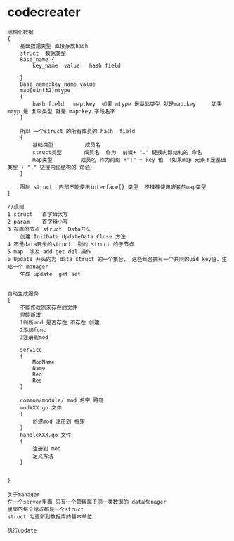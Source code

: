 # codecreater
	结构化数据
	{
		基础数据类型 直接存放hash
		struct  数据类型
		Base_name {
			key_name  value   hash field
			
		}
		Base_name:key_name value
		map[uint32]mtype
		{
			hash field   map:key  如果 mtype 是基础类型 就是map:key     如果mtyp 是 复杂类型 就是 map:key.字段名字
		}
		
		所以 一个struct 的所有成员的 hash  field
		{
			基础类型          成员名
			struct类型       成员名  作为  前缀+ "." 链接内部结构的 命名
			map类型         成员名 作为前缀 +":" + key 值 （如果map 元素不是基础类型 + "." 链接内部结构的 命名）
		}
		 
		限制 struct  内部不能使用interface{} 类型  不推荐使用嵌套的map类型
	}
	
	//规则
	1 struct   首字母大写
	2 param    首字母小写
	3 存库的节点 struct  Data开头
		创建 InitData UpdateData Close 方法
	4 不是data开头的struct  别的 struct 的子节点
	5 map  涉及 add get del 操作
	6 Update 开头的为 data struct 的一个集合， 这些集合拥有一个共同的uid key值，生成一个 manager
		生成 update  get set
	
		
	自动生成服务
	{
		不能修改原来存在的文件
		只能新增
		1判断mod 是否存在 不存在 创建
		2添加func
		3注册到mod
		
		service
		{
			ModName
			Name
			Req
			Res
		}
		
		common/module/ mod 名字 路径
		modXXX.go 文件
		{
			创建mod 注册到 框架
		}
		handleXXX.go 文件
		{
			注册到 mod
			定义方法	
		}
		
		
	}
	
	关于manager
	在一个server里面 只有一个管理属于同一类数据的 dataManager
	里面的每个结点都是一个struct
	struct 为更新到数据库的基本单位
	
	执行update 
	